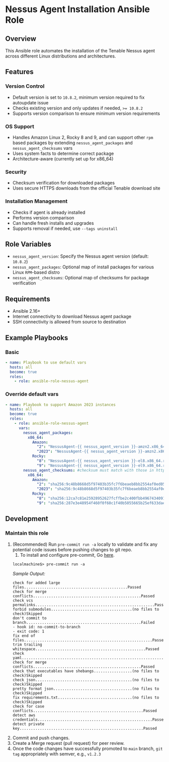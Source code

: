 # Nessus Agent Installation Ansible Role

## Overview
This Ansible role automates the installation of the Tenable Nessus agent across different Linux distributions and architectures.

## Features
### Version Control
* Default version is set to `10.8.2`, minimum version required to fix autoupdate issue
* Checks existing version and only updates if needed, `>= 10.8.2`
* Supports version comparison to ensure minimum version requirements

### OS Support
* Handles Amazon Linux 2, Rocky 8 and 9, and can support other `rpm` based packages by extending `nessus_agent_packages` and `nessus_agent_checksums` vars
* Uses system facts to determine correct package
* Architecture-aware (currently set up for x86_64)

### Security
* Checksum verification for downloaded packages
* Uses secure HTTPS downloads from the official Tenable download site

### Installation Management
* Checks if agent is already installed
* Performs version comparison
* Can handle fresh installs and upgrades
* Supports removal if needed, use `--tags uninstall`

## Role Variables
* `nessus_agent_version`: Specify the Nessus agent version (default: `10.8.2`)
* `nessus_agent_packages`: Optional map of install packages for various Linux `RPM`-based distro
* `nessus_agent_checksums`: Optional map of checksums for package verification

## Requirements
* Ansible 2.16+
* Internet connectivity to download Nessus agent package
* SSH connectivity is allowed from source to destination

## Example Playbooks
### Basic
```yaml
- name: Playbook to use default vars
  hosts: all
  become: true
  roles:
    - role: ansible-role-nessus-agent
```

### Override default vars
```yaml
- name: Playbook to support Amazon 2023 instances
  hosts: all
  become: true
  roles:
    - role: ansible-role-nessus-agent
      vars:
        nessus_agent_packages:
          x86_64:
            Amazon:
              "2": "NessusAgent-{{ nessus_agent_version }}-amzn2.x86_64.rpm"
              "2023": "NessusAgent-{{ nessus_agent_version }}-amzn2.x86_64.rpm"
            Rocky:
              "8": "NessusAgent-{{ nessus_agent_version }}-el8.x86_64.rpm"
              "9": "NessusAgent-{{ nessus_agent_version }}-el9.x86_64.rpm"
        nessus_agent_checksums: #checksum must match with those in https://www.tenable.com/downloads/nessus-agents
          x86_64:
            Amazon:
              "2": "sha256:9c48b8668d5f97403b35fc7f6beaeb8bb2554af0ed05c83abd699516ce405510"
              "2023": "sha256:9c48b8668d5f97403b35fc7f6beaeb8bb2554af0ed05c83abd699516ce405510"  
            Rocky:
              "8": "sha256:12ca7c81e25928952627fcffbe2c400fbb496743409195bc7fe1e52c0931c7de"
              "9": "sha256:287e3e48954f460f0f60c1f40b5055665b25ef633dae4a595d54bd414de336b4"  
```

## Development
### Maintain this role
1. (Recommended) Run `pre-commit run -a` locally to validate and fix any potential code issues before pushing changes to git repo.
    1. To install and configure pre-commit, Go [here](https://pre-commit.com/).
    ```shell
    localmachine$> pre-commit run -a
    ```
    _Sample Output:_
    ```terminaloutput
    check for added large files..............................................Passed
    check for merge conflicts................................................Passed
    check vcs permalinks.....................................................Passed
    forbid submodules....................................(no files to check)Skipped
    don't commit to branch...................................................Failed
    - hook id: no-commit-to-branch
    - exit code: 1
    fix end of files.........................................................Passed
    trim trailing whitespace.................................................Passed
    check yaml...............................................................Passed
    check for merge conflicts................................................Passed
    check that executables have shebangs.................(no files to check)Skipped
    check json...........................................(no files to check)Skipped
    pretty format json...................................(no files to check)Skipped
    fix requirements.txt.................................(no files to check)Skipped
    check for case conflicts.................................................Passed
    detect aws credentials...................................................Passed
    detect private key.......................................................Passed
    ```
2. Commit and push changes.
3. Create a Merge request (pull request) for peer review.
4. Once the code changes have successfully promoted to `main` branch, `git tag` appropriately with semver, e.g., `v1.2.3`
